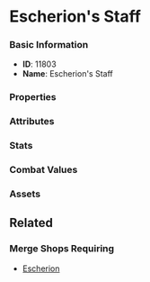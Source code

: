 # Escherion's Staff

<no description available>

### Basic Information

- **ID**: 11803
- **Name**: Escherion&#039;s Staff

### Properties


### Attributes


### Stats


### Combat Values


### Assets


## Related

### Merge Shops Requiring

- [Escherion](../merge-shops/201-escherion.md)

